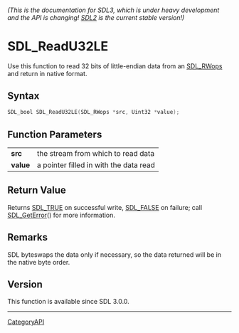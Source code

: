 ###### (This is the documentation for SDL3, which is under heavy development and the API is changing! [SDL2](https://wiki.libsdl.org/SDL2/) is the current stable version!)
# SDL_ReadU32LE

Use this function to read 32 bits of little-endian data from an [SDL_RWops](SDL_RWops.md) and return in native format.

## Syntax

```c
SDL_bool SDL_ReadU32LE(SDL_RWops *src, Uint32 *value);

```

## Function Parameters

|               |                                        |
| ------------- | -------------------------------------- |
| **src**       | the stream from which to read data     |
| **value**     | a pointer filled in with the data read |

## Return Value

Returns [SDL_TRUE](SDL_TRUE.md) on successful write, [SDL_FALSE](SDL_FALSE.md) on
failure; call [SDL_GetError](SDL_GetError.md)() for more information.

## Remarks

SDL byteswaps the data only if necessary, so the data returned will be in
the native byte order.

## Version

This function is available since SDL 3.0.0.

----
[CategoryAPI](CategoryAPI.md)
